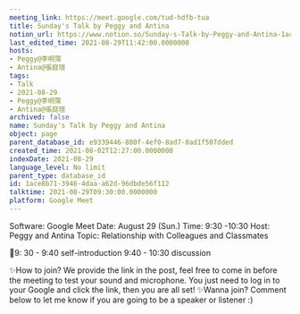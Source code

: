 ```yaml
---
meeting_link: https://meet.google.com/tud-hdfb-tua
title: Sunday's Talk by Peggy and Antina
notion_url: https://www.notion.so/Sunday-s-Talk-by-Peggy-and-Antina-1ace8b7139464daaa62d96dbde56f112
last_edited_time: 2021-08-29T11:42:00.0000000
hosts:
- Peggy@李明霈
- Antina@張庭瑄
tags:
- Talk
- 2021-08-29
- Peggy@李明霈
- Antina@張庭瑄
archived: false
name: Sunday's Talk by Peggy and Antina
object: page
parent_database_id: e9339446-880f-4ef0-8ad7-8ad1f507dded
created_time: 2021-08-02T12:27:00.0000000
indexDate: 2021-08-29
language_level: No limit
parent_type: database_id
id: 1ace8b71-3946-4daa-a62d-96dbde56f112
talktime: 2021-08-29T09:30:00.0000000
platform: Google Meet
---
```


Software: Google 
Meet Date: August 29 (Sun.) Time: 9:30 -10:30
Host: Peggy and Antina Topic: Relationship with Colleagues and Classmates

📅9: 30 - 9:40 self-introduction 9:40 - 10:30 discussion

✨How to join? We provide the link in the post, feel free to come in before the meeting to test your sound and microphone. You just need to log in to your Google and click the link, then you are all set!
✨Wanna join? Comment below to let me know if you are going to be a speaker or listener :)








